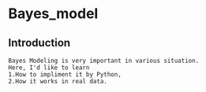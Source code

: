 # Bayes_model

## Introduction
    Bayes Modeling is very important in various situation.
    Here, I'd like to learn   
    1.How to impliment it by Python,  
    2.How it works in real data.
